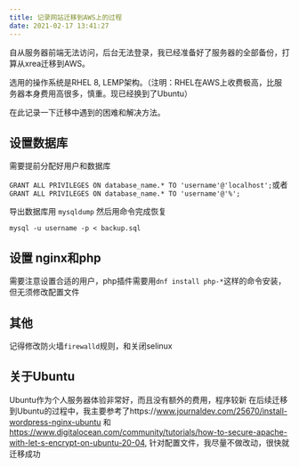 ```yaml
---
title: 记录网站迁移到AWS上的过程
date: 2021-02-17 13:41:27
---
```

自从服务器前端无法访问，后台无法登录，我已经准备好了服务器的全部备份，打算从xrea迁移到AWS。

选用的操作系统是RHEL 8, LEMP架构。（注明：RHEL在AWS上收费极高，比服务器本身费用高很多，慎重。现已经换到了Ubuntu）

在此记录一下迁移中遇到的困难和解决方法。

## 设置数据库
需要提前分配好用户和数据库

`GRANT ALL PRIVILEGES ON database_name.* TO 'username'@'localhost';`或者
`GRANT ALL PRIVILEGES ON database_name.* TO 'username'@'%';`

导出数据库用 `mysqldump`
然后用命令完成恢复

`mysql -u username -p < backup.sql`

## 设置 nginx和php
需要注意设置合适的用户，php插件需要用`dnf install php-*`这样的命令安装，但无须修改配置文件

## 其他
记得修改防火墙`firewalld`规则，和关闭selinux

## 关于Ubuntu
Ubuntu作为个人服务器体验非常好，而且没有额外的费用，程序较新
在后续迁移到Ubuntu的过程中，我主要参考了https://www.journaldev.com/25670/install-wordpress-nginx-ubuntu 和 https://www.digitalocean.com/community/tutorials/how-to-secure-apache-with-let-s-encrypt-on-ubuntu-20-04, 针对配置文件，我尽量不做改动，很快就迁移成功


